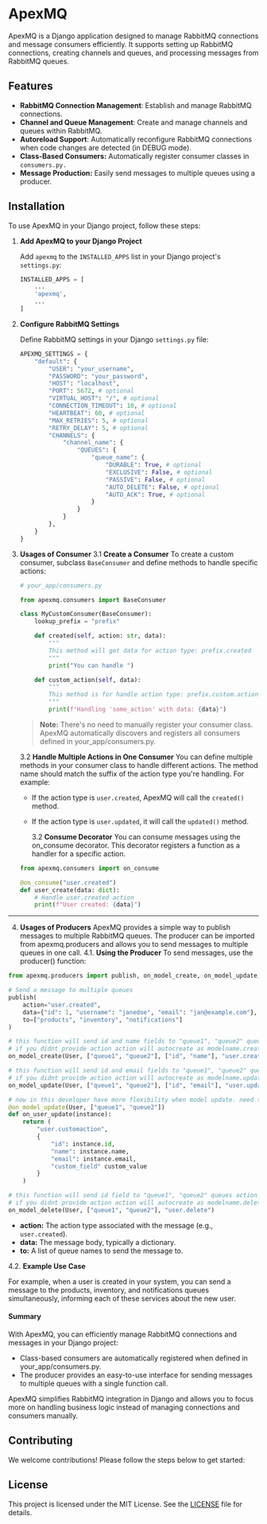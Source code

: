 # ApexMQ

ApexMQ is a Django application designed to manage RabbitMQ connections and message consumers efficiently. It supports setting up RabbitMQ connections, creating channels and queues, and processing messages from RabbitMQ queues.

## Features

-   **RabbitMQ Connection Management**: Establish and manage RabbitMQ connections.
-   **Channel and Queue Management**: Create and manage channels and queues within RabbitMQ.
-   **Autoreload Support**: Automatically reconfigure RabbitMQ connections when code changes are detected (in DEBUG mode).
-   **Class-Based Consumers:** Automatically register consumer classes in `consumers.py.`
-   **Message Production:** Easily send messages to multiple queues using a producer.

## Installation

To use ApexMQ in your Django project, follow these steps:

1. **Add ApexMQ to your Django Project**

    Add `apexmq` to the `INSTALLED_APPS` list in your Django project's `settings.py`:

    ```python
    INSTALLED_APPS = [
        ...
        'apexmq',
        ...
    ]
    ```

2. **Configure RabbitMQ Settings**

    Define RabbitMQ settings in your Django `settings.py` file:

    ```python
    APEXMQ_SETTINGS = {
        "default": {
            "USER": "your_username",
            "PASSWORD": "your_password",
            "HOST": "localhost",
            "PORT": 5672, # optional
            "VIRTUAL_HOST": "/", # optional
            "CONNECTION_TIMEOUT": 10, # optional
            "HEARTBEAT": 60, # optional
            "MAX_RETRIES": 5, # optional
            "RETRY_DELAY": 5, # optional
            "CHANNELS": {
                "channel_name": {
                    "QUEUES": {
                        "queue_name": {
                            "DURABLE": True, # optional
                            "EXCLUSIVE": False, # optional
                            "PASSIVE": False, # optional
                            "AUTO_DELETE": False, # optional
                            "AUTO_ACK": True, # optional
                        }
                    }
                }
            },
        }
    }
    ```

3. **Usages of Consumer**
   3.1 **Create a Consumer**
   To create a custom consumer, subclass `BaseConsumer` and define methods to handle specific actions:

    ```python
    # your_app/consumers.py

    from apexmq.consumers import BaseConsumer

    class MyCustomConsumer(BaseConsumer):
        lookup_prefix = "prefix"

        def created(self, action: str, data):
            """
            This method will get data for action type: prefix.created
            """
            print("You can handle ")

        def custom_action(self, data):
            """
            This method is for handle action type: prefix.custom.action
            """
            print(f"Handling 'some_action' with data: {data}")

    ```

    > **Note:** There's no need to manually register your consumer class. ApexMQ automatically discovers and registers all consumers defined in your_app/consumers.py.

    3.2 **Handle Multiple Actions in One Consumer**
    You can define multiple methods in your consumer class to handle different actions. The method name should match the suffix of the action type you're handling. For example:

    - If the action type is `user.created`, ApexMQ will call the `created()` method.
    - If the action type is `user.updated`, it will call the `updated()` method.

        3.2 **Consume Decorator**
        You can consume messages using the on_consume decorator. This decorator registers a function as a handler for a specific action.

    ```python
    from apexmq.consumers import on_consume

    @on_consume("user.created")
    def user_create(data: dict):
        # Handle user.created action
        print(f"User created: {data}")
    ```

---

4. **Usages of Producers**
   ApexMQ provides a simple way to publish messages to multiple RabbitMQ queues. The producer can be imported from apexmq.producers and allows you to send messages to multiple queues in one call.
   4.1. **Using the Producer**
   To send messages, use the producer() function:

```python
from apexmq.producers import publish, on_model_create, on_model_update, on_model_delete

# Send a message to multiple queues
publish(
    action="user.created",
    data={"id": 1, "username": "janedoe", "email": "jan@example.com"},
    to=["products", "inventory", "notifications"]
)

# this function will send id and name fields to "queue1", "queue2" queues action as "user.create".
# if you didnt provide action action will autocreate as modelname.create
on_model_create(User, ["queue1", "queue2"], ["id", "name"], "user.create")

# this function will send id and email fields to "queue1", "queue2" queues action as "user.update".
# if you didnt provide action action will autocreate as modelname.update
on_model_update(User, ["queue1", "queue2"], ["id", "email"], "user.update")

# now in this developer have more flexibility when model update. need to return tuple (action:str, data:dict)
@on_model_update(User, ["queue1", "queue2"])
def on_user_update(instance):
    return (
        "user.customaction",
        {
            "id": instance.id,
            "name": instance.name,
            "email": instance.email,
            "custom_field" custom_value
        }
    )

# this function will send id field to "queue1", "queue2" queues action as "user.deleted".
# if you didnt provide action action will autocreate as modelname.deleted
on_model_delete(User, ["queue1", "queue2"], "user.delete")

```

-   **action:** The action type associated with the message (e.g., `user.created`).
-   **data:** The message body, typically a dictionary.
-   **to:** A list of queue names to send the message to.

4.2. **Example Use Case**

For example, when a user is created in your system, you can send a message to the products, inventory, and notifications queues simultaneously, informing each of these services about the new user.

#### Summary

With ApexMQ, you can efficiently manage RabbitMQ connections and messages in your Django project:

-   Class-based consumers are automatically registered when defined in your_app/consumers.py.
-   The producer provides an easy-to-use interface for sending messages to multiple queues with a single function call.

ApexMQ simplifies RabbitMQ integration in Django and allows you to focus more on handling business logic instead of managing connections and consumers manually.

## Contributing

We welcome contributions! Please follow the steps below to get started:

## License

This project is licensed under the MIT License. See the [LICENSE](./LICENSE) file for details.
